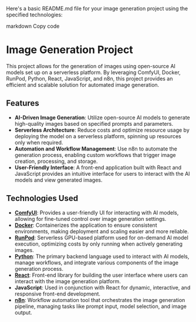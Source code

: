 Here's a basic README.md file for your image generation project using the specified technologies:

markdown
Copy code

# Image Generation Project

This project allows for the generation of images using open-source AI models set up on a serverless platform. By leveraging ComfyUI, Docker, RunPod, Python, React, JavaScript, and n8n, this project provides an efficient and scalable solution for automated image generation.

## Features

- **AI-Driven Image Generation**: Utilize open-source AI models to generate high-quality images based on specified prompts and parameters.
- **Serverless Architecture**: Reduce costs and optimize resource usage by deploying the model on a serverless platform, spinning up resources only when required.
- **Automation and Workflow Management**: Use n8n to automate the generation process, enabling custom workflows that trigger image creation, processing, and storage.
- **User-Friendly Interface**: A front-end application built with React and JavaScript provides an intuitive interface for users to interact with the AI models and view generated images.

## Technologies Used

- **[ComfyUI](https://github.com/comfyanonymous/ComfyUI)**: Provides a user-friendly UI for interacting with AI models, allowing for fine-tuned control over image generation settings.
- **[Docker](https://www.docker.com)**: Containerizes the application to ensure consistent environments, making deployment and scaling easier and more reliable.
- **[RunPod](https://www.runpod.io)**: Serverless GPU-based platform used for on-demand AI model execution, optimizing costs by only running when actively generating images.
- **[Python](https://www.python.org)**: The primary backend language used to interact with AI models, manage workflows, and integrate various components of the image generation process.
- **[React](https://reactjs.org)**: Front-end library for building the user interface where users can interact with the image generation platform.
- **JavaScript**: Used in conjunction with React for dynamic, interactive, and responsive front-end development.
- **[n8n](https://n8n.io)**: Workflow automation tool that orchestrates the image generation pipeline, managing tasks like prompt input, model selection, and image output.
